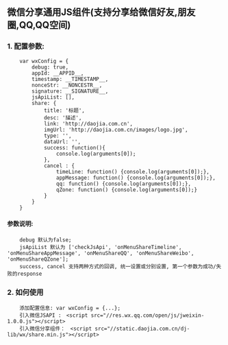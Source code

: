 ## 微信分享通用JS组件(支持分享给微信好友,朋友圈,QQ,QQ空间)

### 1. 配置参数:

        var wxConfig = {
            debug: true,
            appId: __APPID__,
            timestamp: __TIMESTAMP__,
            nonceStr: __NONCESTR__,
            signature: __SIGNATURE__,
            jsApiList: [],  
            share: {
                title: '标题',
                desc: '描述',
                link: 'http://daojia.com.cn',
                imgUrl: 'http://daojia.com.cn/images/logo.jpg',
                type: '',
                dataUrl: '',
                success: function(){
                    console.log(arguments[0]);
                },
                cancel : {
                    timeLine: function() {console.log(arguments[0]);},
                    appMessage: function() {console.log(arguments[0]);},
                    qq: function() {console.log(arguments[0]);},
                    qZone: function() {console.log(arguments[0]);}
                }
            }
        }


#### 参数说明:
        debug 默认为false;
        jsApiList 默认为 ['checkJsApi', 'onMenuShareTimeline', 'onMenuShareAppMessage', 'onMenuShareQQ', 'onMenuShareWeibo', 'onMenuShareQZone'];
        success, cancel 支持两种方式的回调, 统一设置或分别设置, 第一个参数为成功/失败的response

### 2. 如何使用

        添加配置信息: var wxConfig = {...};
        引入微信JSAPI :　<script src="//res.wx.qq.com/open/js/jweixin-1.0.0.js"></script>
        引入微信分享组件：　<script src="//static.daojia.com.cn/dj-lib/wx/share.min.js"></script>
